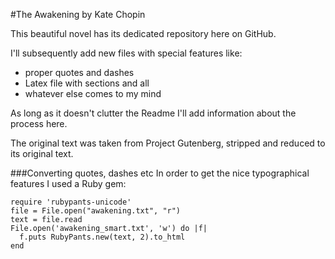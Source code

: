 #The Awakening by Kate Chopin

This beautiful novel has its dedicated repository here on GitHub.

I'll subsequently add new files with special features like:

* proper quotes and dashes
* Latex file with sections and all
* whatever else comes to my mind

As long as it doesn't clutter the Readme I'll add information about the process here.

The original text was taken from Project Gutenberg, stripped and reduced to its original text. 

###Converting quotes, dashes etc
In order to get the nice typographical features I used a Ruby gem:

    require 'rubypants-unicode'
    file = File.open("awakening.txt", "r")
    text = file.read
    File.open('awakening_smart.txt', 'w') do |f|
      f.puts RubyPants.new(text, 2).to_html
    end
